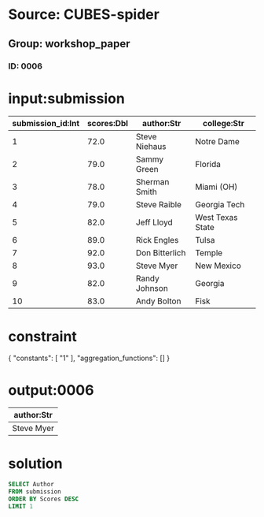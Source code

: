 # Source: CUBES-spider
## Group: workshop_paper
### ID: 0006

# input:submission

| submission_id:Int | scores:Dbl | author:Str | college:Str |
|---|---|---|---|
| 1 | 72.0 | Steve Niehaus | Notre Dame |
| 2 | 79.0 | Sammy Green | Florida |
| 3 | 78.0 | Sherman Smith | Miami (OH) |
| 4 | 79.0 | Steve Raible | Georgia Tech |
| 5 | 82.0 | Jeff Lloyd | West Texas State |
| 6 | 89.0 | Rick Engles | Tulsa |
| 7 | 92.0 | Don Bitterlich | Temple |
| 8 | 93.0 | Steve Myer | New Mexico |
| 9 | 82.0 | Randy Johnson | Georgia |
| 10 | 83.0 | Andy Bolton | Fisk |

# constraint

{
  "constants": [
    "1"
  ],
  "aggregation_functions": []
}

# output:0006

| author:Str |
|---|
| Steve Myer |

# solution

```sql
SELECT Author
FROM submission
ORDER BY Scores DESC
LIMIT 1
```

